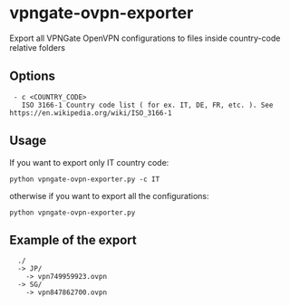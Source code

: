# vpngate-ovpn-exporter
Export all VPNGate OpenVPN configurations to files inside country-code relative folders

## Options
```
 - c <COUNTRY_CODE>
   ISO 3166-1 Country code list ( for ex. IT, DE, FR, etc. ). See https://en.wikipedia.org/wiki/ISO_3166-1
```

## Usage
If you want to export only IT country code:
```
python vpngate-ovpn-exporter.py -c IT
```
otherwise if you want to export all the configurations:
```
python vpngate-ovpn-exporter.py
```

## Example of the export
```
  ./
  -> JP/
    -> vpn749959923.ovpn
  -> SG/
    -> vpn847862700.ovpn
```
